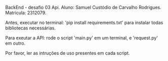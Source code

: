 BackEnd - desafio 03 Api.
Aluno: Samuel Custódio de Carvalho Rodrigues.
Matrícula: 2312079.

Antes, executar no terminal:
'pip install requirements.txt'
para instalar todas bibliotecas necessárias.

Para exeutar a API:
rode o script 'main.py' em um terminal, e 'request.py' em outro.

Por favor, ler as intruções de uso presentes em cada script.